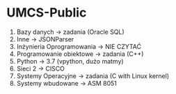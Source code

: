 # UMCS-Public

1. Bazy danych -> zadania (Oracle SQL)
2. Inne -> JSONParser
3. Inżynieria Oprogramowania -> NIE CZYTAĆ
4. Programowanie obiektowe -> zadania (C++)
5. Python -> 3.7 (vpython, dużo matmy)
6. Sieci 2 -> CISCO
7. Systemy Operacyjne -> zadania (C with Linux kernel)
8. Systemy wbudowane -> ASM 8051